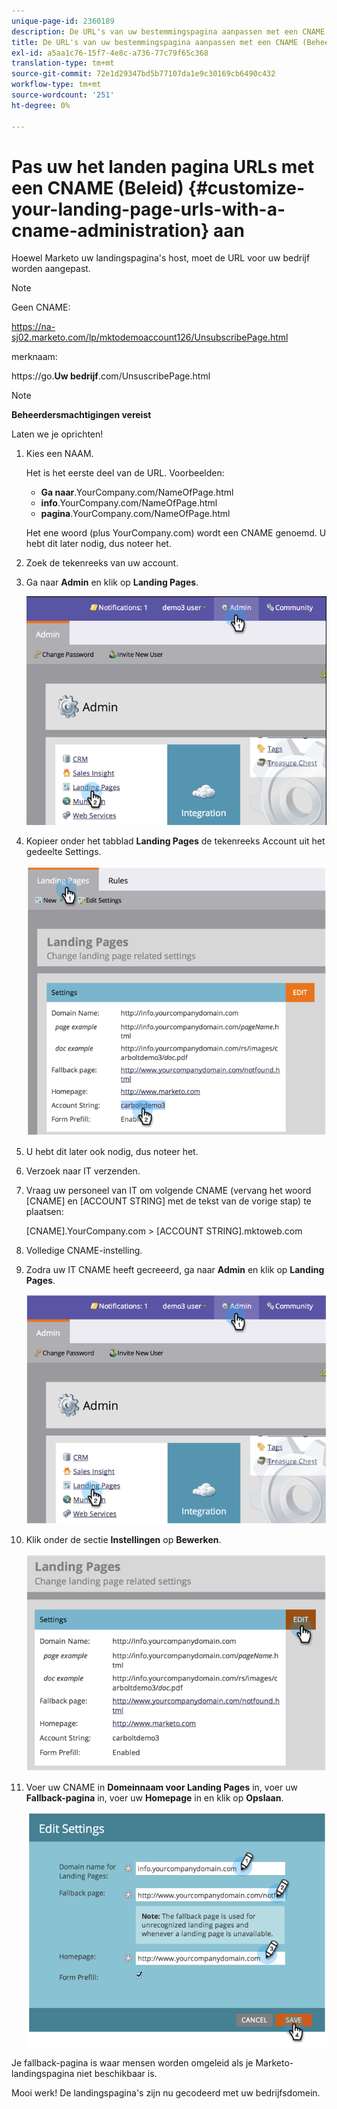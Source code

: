 ```yaml
---
unique-page-id: 2360189
description: De URL's van uw bestemmingspagina aanpassen met een CNAME (Administration) - Marketo Docs - Productdocumentatie
title: De URL's van uw bestemmingspagina aanpassen met een CNAME (Beheer)
exl-id: a5aa1c76-15f7-4e8c-a736-77c79f65c368
translation-type: tm+mt
source-git-commit: 72e1d29347bd5b77107da1e9c30169cb6490c432
workflow-type: tm+mt
source-wordcount: '251'
ht-degree: 0%

---
```


# Pas uw het landen pagina URLs met een CNAME (Beleid) {#customize-your-landing-page-urls-with-a-cname-administration} aan

Hoewel Marketo uw landingspagina&#39;s host, moet de URL voor uw bedrijf worden aangepast.

>[!NOTE]
>
>Geen CNAME:
>
>https://na-sj02.marketo.com/lp/mktodemoaccount126/UnsubscribePage.html
>
>merknaam:
>
>https://go.**Uw bedrijf**.com/UnsuscribePage.html

>[!NOTE]
>
>**Beheerdersmachtigingen vereist**

Laten we je oprichten!

1. Kies een NAAM.

   Het is het eerste deel van de URL. Voorbeelden:

   * **Ga naar**.YourCompany.com/NameOfPage.html
   * **info**.YourCompany.com/NameOfPage.html
   * **pagina**.YourCompany.com/NameOfPage.html

   Het ene woord (plus YourCompany.com) wordt een CNAME genoemd. U hebt dit later nodig, dus noteer het.

1. Zoek de tekenreeks van uw account.

1. Ga naar **Admin** en klik op **Landing Pages**.

   ![](assets/image2014-9-16-13-3a9-3a44.png)

1. Kopieer onder het tabblad **Landing Pages** de tekenreeks Account uit het gedeelte Settings.

   ![](assets/image2014-9-16-13-3a9-3a57.png)

1. U hebt dit later ook nodig, dus noteer het.

1. Verzoek naar IT verzenden.

1. Vraag uw personeel van IT om volgende CNAME (vervang het woord [CNAME] en [ACCOUNT STRING] met de tekst van de vorige stap) te plaatsen:

   [CNAME].YourCompany.com >  [ACCOUNT STRING].mktoweb.com

1. Volledige CNAME-instelling.

1. Zodra uw IT CNAME heeft gecreeerd, ga naar **Admin** en klik op **Landing Pages**.

   ![](assets/image2014-9-16-13-3a10-3a14.png)

1. Klik onder de sectie **Instellingen** op **Bewerken**.

   ![](assets/image2014-9-16-13-3a10-3a31.png)

1. Voer uw CNAME in **Domeinnaam voor Landing Pages** in, voer uw **Fallback-pagina** in, voer uw **Homepage** in en klik op **Opslaan**.

   ![](assets/image2014-9-16-13-3a10-3a45.png)

Je fallback-pagina is waar mensen worden omgeleid als je Marketo-landingspagina niet beschikbaar is.

Mooi werk! De landingspagina&#39;s zijn nu gecodeerd met uw bedrijfsdomein.
